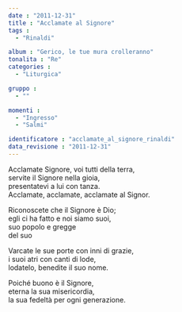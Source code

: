 ```yaml
---
date : "2011-12-31"
title : "Acclamate al Signore"
tags : 
  - "Rinaldi"

album : "Gerico, le tue mura crolleranno"
tonalita : "Re"
categories : 
  - "Liturgica"

gruppo : 
  - ""

momenti : 
  - "Ingresso"
  - "Salmi"

identificatore : "acclamate_al_signore_rinaldi"
data_revisione : "2011-12-31"
---
```

  
  
  
  
  
  
  
  
  
Acclamate Signore, voi tutti della terra,  
servite il Signore nella gioia,  
presentatevi a lui con tanza.  
Acclamate, acclamate, acclamate al Signor.  
  
  
  
Riconoscete che il Signore è Dio;  
egli ci ha fatto e noi siamo suoi,  
suo popolo  e gregge  
del suo   
  
  
  
  
Varcate le sue porte con inni di grazie,  
i suoi atri con canti di lode,  
lodatelo, benedite il suo nome.  
  
  
  
  
Poiché buono è il Signore,  
eterna la sua misericordia,  
la sua fedeltà per ogni generazione.  
  
  
  
  
  
